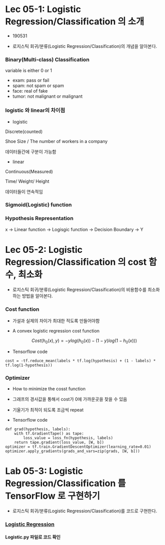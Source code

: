 # Lec 05-1: Logistic Regression/Classification 의 소개

- 190531



- 로지스틱 회귀/분류(Logistic Regression/Classification)의 개념을 알아본다.



### Binary(Multi-class) Classification

variable is either 0 or 1

- exam: pass or fail
- spam: not spam or spam
- face: real of fake
- tumor: not malignant or malignant



### logistic 와 linear의 차이점

- logistic

Discrete(counted)

Shoe Size / The number of workers in a company

데이터들간에 구분이 가능함

- linear

Continuous(Measured)

Time/ Weight/ Height

데이터들이 연속적임



### Sigmoid(Logistic) function



### Hypothesis Representation

x -> Linear function -> Logisgic function -> Decision Boundary -> Y





# Lec 05-2: Logistic Regression/Classification 의 cost 함수, 최소화

- 로지스틱 회귀/분류(Logistic Regression/Classification)의 비용함수를 최소화 하는 방법을 알아본다.



### Cost function

- 가설과 실제의 차이가 최대한 적도록 만들어야함



- A convex logistic regression cost function

$$
Cost(h_0(x), y) = -ylog(h_0(x)) - (1-y)log(1-h_0(x)))
$$

- Tensorflow code

```
cost = -tf.reduce_mean(labels * tf.log(hypothesis) + (1 - labels) * tf.log(1-hypothesis))
```



### Optimizer

- How to minimize the cosst function



- 그래프의 경사값을 통해서 cost가 0에 가까운곳을 찾을 수 있음



- 기울기가 최적이 되도록 조금씩 repeat



- Tensorflow code

```
def grad(hypothesis, labels):
	with tf.GradientTape() as tape:
		loss_value = loss_fn(hypothesis, labels)
	return tape.gradient(loss_value, [W, b])
optimizer = tf.train.GradientDescentOptimizer(learning_rate=0.01)
optimizer.apply_gradients(grads_and_vars=zip(grads, [W, b]))
```



# Lab 05-3: Logistic Regression/Classification 를 TensorFlow 로 구현하기

- 로지스틱 회귀/분류(Logistic Regression/Classification)를 코드로 구현한다.



### [Logistic Regression ](https://github.com/deeplearningzerotoall/TensorFlow/blob/master/lab-05-1-logistic_regression-eager.ipynb)



#### Logistic.py 파일로 코드 확인



